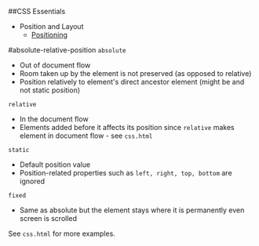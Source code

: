 ##CSS Essentials

* Position and Layout
  * [Positioning](#positioning)

#absolute-relative-position
`absolute`
* Out of document flow
* Room taken up by the element is not preserved (as opposed to relative)
* Position relatively to element's direct ancestor element (might be <body> and not static position)

`relative`
* In the document flow
* Elements added before it affects its position since `relative` makes element in document flow - see `css.html`

`static`
* Default position value
* Position-related properties such as `left, right, top, bottom` are ignored 

`fixed`
* Same as absolute but the element stays where it is permanently even screen is scrolled

See `css.html` for more examples. 

